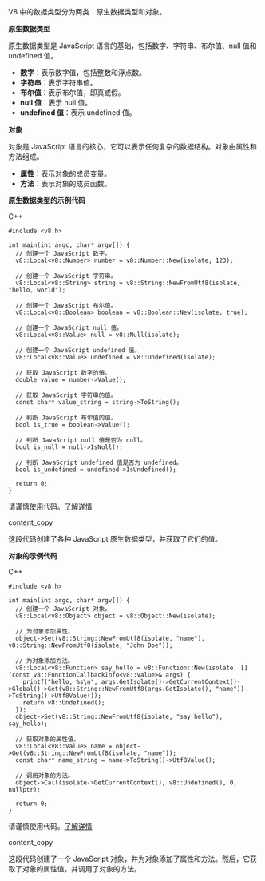 
V8 中的数据类型分为两类：原生数据类型和对象。

**原生数据类型**

原生数据类型是 JavaScript 语言的基础，包括数字、字符串、布尔值、null 值和 undefined 值。

- **数字**：表示数字值，包括整数和浮点数。
- **字符串**：表示字符串值。
- **布尔值**：表示布尔值，即真或假。
- **null 值**：表示 null 值。
- **undefined 值**：表示 undefined 值。

**对象**

对象是 JavaScript 语言的核心，它可以表示任何复杂的数据结构。对象由属性和方法组成。

- **属性**：表示对象的成员变量。
- **方法**：表示对象的成员函数。

**原生数据类型的示例代码**

C++

```
#include <v8.h>

int main(int argc, char* argv[]) {
  // 创建一个 JavaScript 数字。
  v8::Local<v8::Number> number = v8::Number::New(isolate, 123);

  // 创建一个 JavaScript 字符串。
  v8::Local<v8::String> string = v8::String::NewFromUtf8(isolate, "hello, world");

  // 创建一个 JavaScript 布尔值。
  v8::Local<v8::Boolean> boolean = v8::Boolean::New(isolate, true);

  // 创建一个 JavaScript null 值。
  v8::Local<v8::Value> null = v8::Null(isolate);

  // 创建一个 JavaScript undefined 值。
  v8::Local<v8::Value> undefined = v8::Undefined(isolate);

  // 获取 JavaScript 数字的值。
  double value = number->Value();

  // 获取 JavaScript 字符串的值。
  const char* value_string = string->ToString();

  // 判断 JavaScript 布尔值的值。
  bool is_true = boolean->Value();

  // 判断 JavaScript null 值是否为 null。
  bool is_null = null->IsNull();

  // 判断 JavaScript undefined 值是否为 undefined。
  bool is_undefined = undefined->IsUndefined();

  return 0;
}
```

请谨慎使用代码。[了解详情](https://bard.google.com/faq#coding)

content_copy

这段代码创建了各种 JavaScript 原生数据类型，并获取了它们的值。

**对象的示例代码**

C++

```
#include <v8.h>

int main(int argc, char* argv[]) {
  // 创建一个 JavaScript 对象。
  v8::Local<v8::Object> object = v8::Object::New(isolate);

  // 为对象添加属性。
  object->Set(v8::String::NewFromUtf8(isolate, "name"), v8::String::NewFromUtf8(isolate, "John Doe"));

  // 为对象添加方法。
  v8::Local<v8::Function> say_hello = v8::Function::New(isolate, [](const v8::FunctionCallbackInfo<v8::Value>& args) {
    printf("hello, %s\n", args.GetIsolate()->GetCurrentContext()->Global()->Get(v8::String::NewFromUtf8(args.GetIsolate(), "name"))->ToString()->Utf8Value());
    return v8::Undefined();
  });
  object->Set(v8::String::NewFromUtf8(isolate, "say_hello"), say_hello);

  // 获取对象的属性值。
  v8::Local<v8::Value> name = object->Get(v8::String::NewFromUtf8(isolate, "name"));
  const char* name_string = name->ToString()->Utf8Value();

  // 调用对象的方法。
  object->Call(isolate->GetCurrentContext(), v8::Undefined(), 0, nullptr);

  return 0;
}
```

请谨慎使用代码。[了解详情](https://bard.google.com/faq#coding)

content_copy

这段代码创建了一个 JavaScript 对象，并为对象添加了属性和方法。然后，它获取了对象的属性值，并调用了对象的方法。